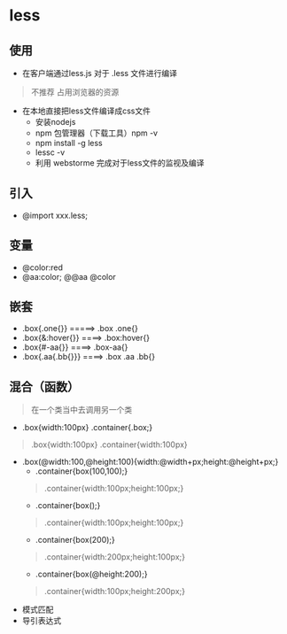 # less
## 使用
  * 在客户端通过less.js 对于 .less 文件进行编译
  > 不推荐 占用浏览器的资源
  * 在本地直接把less文件编译成css文件
    * 安装nodejs
    * npm 包管理器（下载工具）npm -v
    * npm install -g less
    * lessc -v
    * 利用 webstorme 完成对于less文件的监视及编译

## 引入
  * @import xxx.less;
## 变量
  * @color:red
  * @aa:color;  @@aa @color
## 嵌套
  * .box{.one{}}  =====> .box .one{}
  * .box{&:hover{}}  ====> .box:hover{}
  * .box{#-aa{}}   ====> .box-aa{}
  * .box{.aa{.bb{}}}  ====> .box .aa .bb{}
## 混合（函数）
  > 在一个类当中去调用另一个类
  * .box{width:100px}  .container{.box;}
  > .box{width:100px}  .container{width:100px}
  * .box(@width:100,@height:100){width:@width+px;height:@height+px;}
     * .container{box(100,100);}
     > .container{width:100px;height:100px;}
     * .container{box();}
     > .container{width:100px;height:100px;}
     * .container{box(200);}
     > .container{width:200px;height:100px;}
     * .container{box(@height:200);}
     > .container{width:100px;height:200px;}
  * 模式匹配
  * 导引表达式
